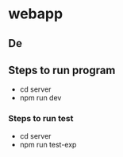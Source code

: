 # webapp

## De

## Steps to run program
- cd server
- npm run dev

### Steps to run test
- cd server
- npm run test-exp